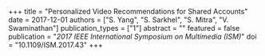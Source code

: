 +++
title = "Personalized Video Recommendations for Shared Accounts"
date = 2017-12-01
authors = ["S. Yang", "S. Sarkhel", "S. Mitra", "V. Swaminathan"]
publication_types = ["1"]
abstract = ""
featured = false
publication = "*2017 IEEE International Symposium on Multimedia (ISM)*"
doi = "10.1109/ISM.2017.43"
+++

